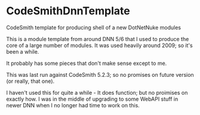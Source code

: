 CodeSmithDnnTemplate
====================

CodeSmith template for producing shell of a new DotNetNuke modules

This is a module template from around DNN 5/6 that I used to produce the core of a large number of modules. It was used heavily around 2009; so it's been a while.

It probably has some pieces that don't make sense except to me.

This was last run against CodeSmith 5.2.3; so no promises on future version (or really, that one). 

I haven't used this for quite a while - It does function; but no proimises on exactly how. I was in the middle of upgrading to some WebAPI stuff in newer DNN when I no longer had time to work on this.